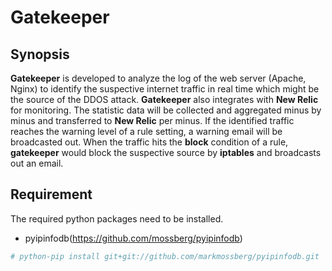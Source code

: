 Gatekeeper
==========

## Synopsis

**Gatekeeper** is developed to analyze the log of the web server (Apache, Nginx) to identify the suspective internet traffic in real time which might be the source of the DDOS attack.  **Gatekeeper** also integrates with **New Relic** for monitoring.  The statistic data will be collected and aggregated minus by minus and transferred to **New Relic** per minus.  If the identified traffic reaches the warning level of a rule setting, a warning email will be broadcasted out.  When the traffic hits the **block** condition of a rule, **gatekeeper** would block the suspective source by **iptables** and broadcasts out an email. 

## Requirement

The required python packages need to be installed.

* pyipinfodb(https://github.com/mossberg/pyipinfodb)
	
```bash
# python-pip install git+git://github.com/markmossberg/pyipinfodb.git
```
